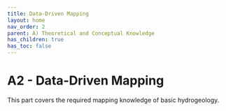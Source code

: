 ```yaml
---
title: Data-Driven Mapping
layout: home
nav_order: 2
parent: A) Theoretical and Conceptual Knowledge
has_children: true
has_toc: false
---
```

<script
  src="https://cdn.mathjax.org/mathjax/latest/MathJax.js?config=TeX-AMS-MML_HTMLorMML"
  type="text/javascript">
</script>

# A2 - Data-Driven Mapping

This part covers the required mapping knowledge of basic hydrogeology. 
